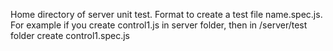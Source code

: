 Home directory of server unit test. Format to create a test file name.spec.js. For example if you create control1.js in server folder, then in /server/test folder create control1.spec.js
